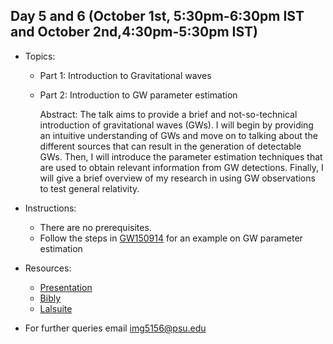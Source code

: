 

## Day 5 and 6 (October 1st, 5:30pm-6:30pm IST and October 2nd,4:30pm-5:30pm IST)
* Topics:
  * Part 1: Introduction to Gravitational waves
  * Part 2: Introduction to GW parameter estimation
  
    Abstract: The talk aims to provide a brief and not-so-technical introduction of gravitational waves (GWs). I will begin by providing an intuitive understanding of GWs and move on to talking about the different sources that can result in the generation of detectable GWs. Then, I will introduce the parameter estimation techniques that are used to obtain relevant information from GW detections. Finally, I will give a brief overview of my research in using GW observations to test general relativity.
    
* Instructions:
  * There are no prerequisites. 
  * Follow the steps in [GW150914](https://github.com/ssp5361/Mini-Astro-workshop/blob/master/Day-5and6/Instructions.txt) for an example on GW parameter estimation
  
* Resources:
  * [Presentation](https://github.com/ssp5361/Mini-Astro-workshop/blob/master/Day-5and6/MAW-%20Introduction%20of%20GWs.pdf)
  * [Bibly](https://lscsoft.docs.ligo.org/bilby/#)
  * [Lalsuite](https://lscsoft.docs.ligo.org/lalsuite/)
  
* For further queries email img5156@psu.edu
